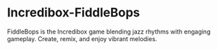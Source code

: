 # Incredibox-FiddleBops
FiddleBops is the Incredibox game blending jazz rhythms with engaging gameplay. Create, remix, and enjoy vibrant melodies.
